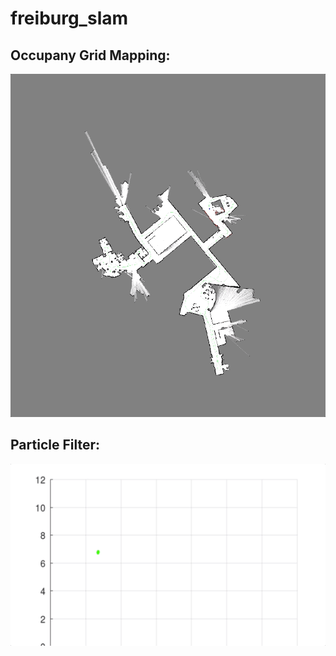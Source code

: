 # freiburg_slam

## Occupany Grid Mapping:
![alt-text](https://github.com/flynnletford/freiburg_slam/blob/d97a54f68e2743d880635f4cb0d4fa5bf0d55c79/7_gridMapping/gridmap.gif)

## Particle Filter:
![alt-text](https://github.com/flynnletford/freiburg_slam/blob/1a904c44f8cdc826999cb86540229194e891e295/7_particleFilter/particle_filter.gif)
